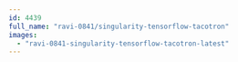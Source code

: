```yaml
---
id: 4439
full_name: "ravi-0841/singularity-tensorflow-tacotron"
images: 
  - "ravi-0841-singularity-tensorflow-tacotron-latest"
---
```

